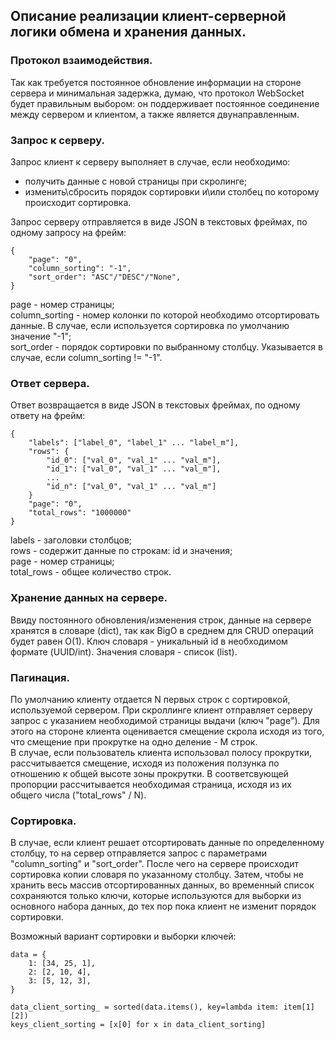 ## Описание реализации клиент-серверной логики обмена и хранения данных.


### Протокол взаимодействия.

Так как требуется постоянное обновление информации на стороне сервера и минимальная задержка, думаю, что протокол WebSocket будет правильным выбором: он поддерживает постоянное соединение между сервером и клиентом, а также является двунаправленным.


### Запрос к серверу.

Запрос клиент к серверу выполняет в случае, если необходимо:  
+ получить данные с новой страницы при скролинге;  
+ изменить\сбросить порядок сортировки и\или столбец по которому происходит сортировка.  


Запрос серверу отправляется в виде JSON в текстовых фреймах, по одному запросу на фрейм:  

```
{
    "page": "0", 
    "column_sorting": "-1",
    "sort_order": "ASC"/"DESC"/"None",
}
```
page - номер страницы;  
column_sorting - номер колонки по которой необходимо отсортировать данные. В случае, если используется сортировка по умолчанию значение "-1";  
sort_order - порядок сортировки по выбранному столбцу. Указывается в случае, если column_sorting != "-1".  


### Ответ сервера.

Ответ возвращается в виде JSON в текстовых фреймах, по одному ответу на фрейм:

```
{
    "labels": ["label_0", "label_1" ... "label_m"],
    "rows": {
        "id_0": ["val_0", "val_1" ... "val_m"],
        "id_1": ["val_0", "val_1" ... "val_m"],
        ...
        "id_n": ["val_0", "val_1" ... "val_m"]
    }
    "page": "0",
    "total_rows": "1000000"
}
```
labels - заголовки столбцов;  
rows - содержит данные по строкам: id и значения;  
page - номер страницы;  
total_rows - общее количество строк.


### Хранение данных на сервере.  

Ввиду постоянного обновления/изменения строк, данные на сервере хранятся в словаре (dict), так как BigO в среднем для CRUD операций будет равен O(1). Ключ словаря - уникальный id в необходимом формате (UUID/int). Значения словаря - список (list).


### Пагинация. 

По умолчанию клиенту отдается N первых строк с сортировкой, используемой сервером.
При скроллинге клиент отправляет серверу запрос с указанием необходимой страницы выдачи (ключ "page"). Для этого на стороне клиента оценивается смещение скрола исходя из того, что смещение при прокрутке на одно деление - M строк.  
В случае, если пользователь клиента использовал полосу прокрутки, рассчитывается смещение, исходя из положения ползунка по отношению к общей высоте зоны прокрутки. В соответсвующей пропорции рассчитывается необходимая страница, исходя из их общего числа ("total_rows" / N).


### Сортировка. 

В случае, если клиент решает отсортировать данные по определенному столбцу, то на сервер отправляется запрос с параметрами "column_sorting" и "sort_order". После чего на сервере происходит сортировка копии словаря по указанному столбцу. Затем, чтобы не хранить весь массив отсортированных данных, во временный список сохраняются только ключи, которые используются для выборки из основного набора данных, до тех пор пока клиент не изменит порядок сортировки.

Возможный вариант сортировки и выборки ключей:
```
data = {
    1: [34, 25, 1],
    2: [2, 10, 4],
    3: [5, 12, 3],
}

data_client_sorting_ = sorted(data.items(), key=lambda item: item[1][2])
keys_client_sorting = [x[0] for x in data_client_sorting]
```
